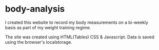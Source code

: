 # body-analysis
I created this website to record my body measurements on a bi-weekly basis as part of my weight training regime. 

The site was created using HTML(Tables) CSS & Javascript. Data is saved using the browser's localstorage.